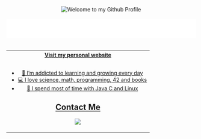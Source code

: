 <div align="center">
  <img src="https://github.com/BrunnerLivio/brunnerlivio/blob/master/images/welcome.png?raw=true" style="max-width: 100%;" alt="Welcome to my Github Profile" />
  <br />
  <br />
  <img height="50" alt="My Name is Yasin" src="https://raw.githubusercontent.com/BrunnerLivio/brunnerlivio/master/images/personal_note.svg" />
  <br />
  <br />
  
  </div>

<table width="50%">
<tr>
<td align="center">
<a href="https://www.yasinsensoy.com">
<strong>Visit my personal website </strong>
<br />
<br />


-  🌱 I’m addicted to learning and growing every day
-  💻 I love science, math, programming, 42 and books
-  🚀 I spend most of  time with Java C and Linux


 ## Contact Me 
 
<a href="https://www.linkedin.com/in/yasin-%C5%9F-01457318a/"><img src="https://img.shields.io/badge/linkedin-%230077B5.svg?&style=for-the-badge&logo=linkedin&logoColor=white" /></a>
 
